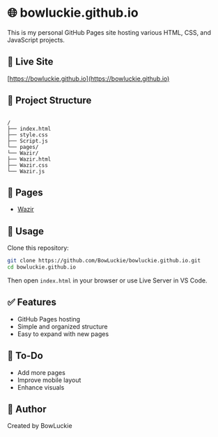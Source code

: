 
# 🌐 bowluckie.github.io

This is my personal GitHub Pages site hosting various HTML, CSS, and JavaScript projects.

## 🔗 Live Site

[https://bowluckie.github.io](https://bowluckie.github.io)

## 📁 Project Structure

```

/
├── index.html
├── style.css
├── Script.js
└── pages/
└── Wazir/
├── Wazir.html
├── Wazir.css
└── Wazir.js

````

## 📄 Pages

- [Wazir](https://bowluckie.github.io/pages/Wazir/Wazir.html)

## 🧰 Usage

Clone this repository:

```bash
git clone https://github.com/BowLuckie/bowluckie.github.io.git
cd bowluckie.github.io
````

Then open `index.html` in your browser or use Live Server in VS Code.

## ✅ Features

* GitHub Pages hosting
* Simple and organized structure
* Easy to expand with new pages

## 📌 To-Do

* Add more pages
* Improve mobile layout
* Enhance visuals

## 👤 Author

Created by BowLuckie

```
```
